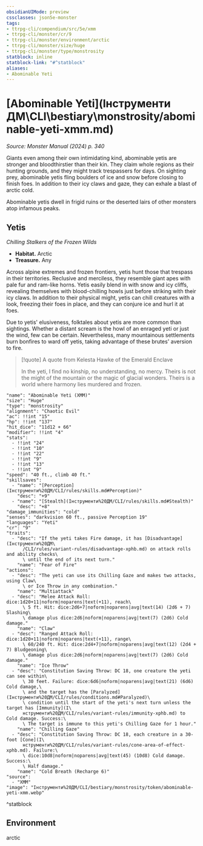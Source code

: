```yaml
---
obsidianUIMode: preview
cssclasses: json5e-monster
tags:
- ttrpg-cli/compendium/src/5e/xmm
- ttrpg-cli/monster/cr/9
- ttrpg-cli/monster/environment/arctic
- ttrpg-cli/monster/size/huge
- ttrpg-cli/monster/type/monstrosity
statblock: inline
statblock-link: "#^statblock"
aliases:
- Abominable Yeti
---
```

# [Abominable Yeti](Інструменти ДМ\CLI\bestiary\monstrosity/abominable-yeti-xmm.md)
*Source: Monster Manual (2024) p. 340*  

Giants even among their own intimidating kind, abominable yetis are stronger and bloodthirstier than their kin. They claim whole regions as their hunting grounds, and they might track trespassers for days. On sighting prey, abominable yetis fling boulders of ice and snow before closing to finish foes. In addition to their icy claws and gaze, they can exhale a blast of arctic cold.

Abominable yetis dwell in frigid ruins or the deserted lairs of other monsters atop infamous peaks.

## Yetis

*Chilling Stalkers of the Frozen Wilds*

- **Habitat.** Arctic  
- **Treasure.** Any  

Across alpine extremes and frozen frontiers, yetis hunt those that trespass in their territories. Reclusive and merciless, they resemble giant apes with pale fur and ram-like horns. Yetis easily blend in with snow and icy cliffs, revealing themselves with blood-chilling howls just before striking with their icy claws. In addition to their physical might, yetis can chill creatures with a look, freezing their foes in place, and they can conjure ice and hurl it at foes.

Due to yetis' elusiveness, folktales about yetis are more common than sightings. Whether a distant scream is the howl of an enraged yeti or just the wind, few can be certain. Nevertheless, many mountainous settlements burn bonfires to ward off yetis, taking advantage of these brutes' aversion to fire.

> [!quote] A quote from Kelesta Hawke of the Emerald Enclave  
> 
> In the yeti, I find no kinship, no understanding, no mercy. Theirs is not the might of the mountain or the magic of glacial wonders. Theirs is a world where harmony lies murdered and frozen.


```statblock
"name": "Abominable Yeti (XMM)"
"size": "Huge"
"type": "monstrosity"
"alignment": "Chaotic Evil"
"ac": !!int "15"
"hp": !!int "137"
"hit_dice": "11d12 + 66"
"modifier": !!int "4"
"stats":
  - !!int "24"
  - !!int "10"
  - !!int "22"
  - !!int "9"
  - !!int "13"
  - !!int "9"
"speed": "40 ft., climb 40 ft."
"skillsaves":
  - "name": "[Perception](Інструменти%20ДМ/CLI/rules/skills.md#Perception)"
    "desc": "+9"
  - "name": "[Stealth](Інструменти%20ДМ/CLI/rules/skills.md#Stealth)"
    "desc": "+8"
"damage_immunities": "cold"
"senses": "darkvision 60 ft., passive Perception 19"
"languages": "Yeti"
"cr": "9"
"traits":
  - "desc": "If the yeti takes Fire damage, it has [Disadvantage](Інструменти%20ДМ\
      /CLI/rules/variant-rules/disadvantage-xphb.md) on attack rolls and ability checks\
      \ until the end of its next turn."
    "name": "Fear of Fire"
"actions":
  - "desc": "The yeti can use its Chilling Gaze and makes two attacks, using Claw\
      \ or Ice Throw in any combination."
    "name": "Multiattack"
  - "desc": "Melee Attack Roll: dice:1d20+11|noform|noparens|text(+11), reach\
      \ 5 ft. Hit: dice:2d6+7|noform|noparens|avg|text(14) (2d6 + 7) Slashing\
      \ damage plus dice:2d6|noform|noparens|avg|text(7) (2d6) Cold damage."
    "name": "Claw"
  - "desc": "Ranged Attack Roll: dice:1d20+11|noform|noparens|text(+11), range\
      \ 60/240 ft. Hit: dice:2d4+7|noform|noparens|avg|text(12) (2d4 + 7) Bludgeoning\
      \ damage plus dice:2d6|noform|noparens|avg|text(7) (2d6) Cold damage."
    "name": "Ice Throw"
  - "desc": "Constitution Saving Throw: DC 18, one creature the yeti can see within\
      \ 30 feet. Failure: dice:6d6|noform|noparens|avg|text(21) (6d6) Cold damage,\
      \ and the target has the [Paralyzed](Інструменти%20ДМ/CLI/rules/conditions.md#Paralyzed)\
      \ condition until the start of the yeti's next turn unless the target has [Immunity](І\
      нструменти%20ДМ/CLI/rules/variant-rules/immunity-xphb.md) to Cold damage. Success:\
      \ The target is immune to this yeti's Chilling Gaze for 1 hour."
    "name": "Chilling Gaze"
  - "desc": "Constitution Saving Throw: DC 18, each creature in a 30-foot [Cone](І\
      нструменти%20ДМ/CLI/rules/variant-rules/cone-area-of-effect-xphb.md). Failure:\
      \ dice:10d8|noform|noparens|avg|text(45) (10d8) Cold damage. Success:\
      \ Half damage."
    "name": "Cold Breath (Recharge 6)"
"source":
  - "XMM"
"image": "Інструменти%20ДМ/CLI/bestiary/monstrosity/token/abominable-yeti-xmm.webp"
```
^statblock

## Environment

arctic